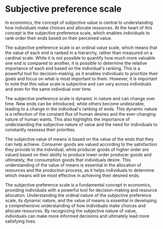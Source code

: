 # Subjective preference scale

In economics, the concept of subjective value is central to understanding how individuals make choices and allocate resources. At the heart of this concept is the subjective preference scale, which enables individuals to rank order their ends based on their perceived value.

The subjective preference scale is an ordinal value scale, which means that the value of each end is ranked in a hierarchy, rather than measured on a cardinal scale. While it is not possible to quantify how much more valuable one end is compared to another, it is possible to determine the relative importance of each end based on the individual's ranking. This is a powerful tool for decision-making, as it enables individuals to prioritize their goals and focus on what is most important to them. However, it is important to note that this value scale is subjective and can vary across individuals and even for the same individual over time.

The subjective preference scale is dynamic in nature and can change over time. New ends can be introduced, while others become undesirable, leading to a change in the individual's ranking of ends. This dynamic nature is a reflection of the constant flux of human desires and the ever-changing nature of human wants. This also highlights the importance of understanding the subjective nature of value and the need for individuals to constantly reassess their priorities.

The subjective value of means is based on the value of the ends that they can help achieve. Consumer goods are valued according to the satisfaction they provide to the individual, while producer goods of higher order are valued based on their ability to produce lower order producer goods and ultimately, the consumption goods that individuals desire. This understanding of the value of means is essential in the allocation of resources and the production process, as it helps individuals to determine which means will be most effective in achieving their desired ends.

The subjective preference scale is a fundamental concept in economics, providing individuals with a powerful tool for decision-making and resource allocation. Understanding the ordinal nature of the subjective preference scale, its dynamic nature, and the value of means is essential in developing a comprehensive understanding of how individuals make choices and allocate resources. By recognizing the subjective nature of value, individuals can make more informed decisions and ultimately lead more satisfying lives.
